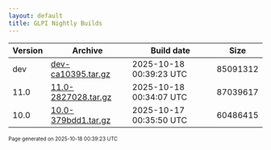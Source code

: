 ```yaml
---
layout: default
title: GLPI Nightly Builds
---
```


Version|Archive|Build date|Size
---|---|---|---
dev|[dev-ca10395.tar.gz](dev-ca10395.tar.gz)|2025-10-18 00:39:23 UTC|85091312
11.0|[11.0-2827028.tar.gz](11.0-2827028.tar.gz)|2025-10-18 00:34:07 UTC|87039617
10.0|[10.0-379bdd1.tar.gz](10.0-379bdd1.tar.gz)|2025-10-17 00:35:50 UTC|60486415

<font size="1">Page generated on 2025-10-18 00:39:23 UTC</font>
